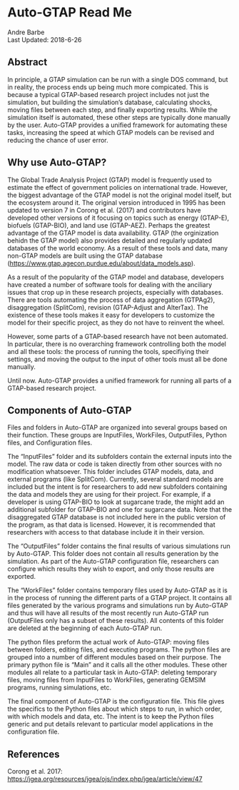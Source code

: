 # Auto-GTAP Read Me #
Andre Barbe  
Last Updated: 2018-6-26  

## Abstract ##
In principle, a GTAP simulation can be run with a single DOS command, 
but in reality, the process ends up being much more compicated.
This is because a typical GTAP-based research project includes not just the simulation, 
but building the simulation’s database, calculating shocks, moving files between each step, 
and finally exporting results.
While the simulation itself is automated, these other steps are typically done manually by the user.
Auto-GTAP provides a unified framework for automating these tasks, 
increasing the speed at which GTAP models can be revised and reducing the chance of user error.

## Why use Auto-GTAP? ##
The Global Trade Analysis Project (GTAP) model is frequently used to estimate the effect of government policies on international trade.
However, the biggest advantage of the GTAP model is not the original model itself, but the ecosystem around it. 
The original version introduced in 1995 has been updated to version 7 in Corong et al. (2017) 
and contributors have developed other versions of it focusing on topics such as 
energy (GTAP-E), biofuels (GTAP-BIO), and land use (GTAP-AEZ).
Perhaps the greatest advantage of the GTAP model is data availability.
GTAP (the orginization behidn the GTAP model) also provides detailed and regularly updated databases of the world economy.
As a result of these tools and data, many non-GTAP models are built using the GTAP database (https://www.gtap.agecon.purdue.edu/about/data_models.asp).

As a result of the popularity of the GTAP model and database,
developers have  created a number of software tools for dealing with the 
anciliary issues that crop up in these research projects, especially with databases.
There are tools automating the process of data aggregation (GTPAg2), disaggregation (SplitCom), 
revision (GTAP-Adjust and AlterTax). 
The existence of these tools makes it easy for developers to customize the model for their specific project, 
as they do not have to reinvent the wheel.

However, some parts of a GTAP-based research have not been automated. 
In particular, there is no overarching framework controlling both the model and all these tools: 
the process of running the tools, specifiying their settings, 
and moving the output to the input of other tools must all be done manually.

Until now. Auto-GTAP provides a unified framework for running all parts of a GTAP-based research project.

## Components of Auto-GTAP ##
Files and folders in Auto-GTAP are organized into several groups based on their function. 
These groups are InputFiles, WorkFiles, OutputFiles, Python files, and Configuration files.

The “InputFiles” folder and its subfolders contain the external inputs into the model. 
The raw data or code is taken directly from other sources with no modification whatsoever. 
This folder includes GTAP models, data, and external programs (like SplitCom). 
Currently, several standard models are included but the intent is for researchers to add new 
subfolders containing the data and models they are using for their project. 
For example, if a developer is using GTAP-BIO to look at sugarcane trade, the might add an additional 
subfolder for GTAP-BIO and one for sugarcane data. 
Note that the disaggregated GTAP database is not included here in the public version of the program, as that data is licensed. 
However, it is recommended that researchers with access to that database include it in their version.

The “OutputFiles” folder contains the final results of various simulations run by Auto-GTAP. 
This folder does not contain all results generation by the simulation. 
As part of the Auto-GTAP configuration file, researchers can configure which results they wish to export, 
and only those results are exported.

The “WorkFiles” folder contains temporary files used by Auto-GTAP as it is in the process of running the 
different parts of a GTAP project. 
It contains all files generated by the various programs and simulations run by Auto-GTAP and thus will 
have all results of the most recently run Auto-GTAP run (OutputFiles only has a subset of these results). 
All contents of this folder are deleted at the beginning of each Auto-GTAP run.

The python files preform the actual work of Auto-GTAP: moving files between folders, editing files, and executing programs. 
The python files are grouped into a number of different modules based on their purpose. The primary python file is “Main” 
and it calls all the other modules. 
These other modules all relate to a particular task in Auto-GTAP: 
deleting temporary files, moving files from InputFiles to WorkFiles, generating GEMSIM programs, running simulations, etc.

The final component of Auto-GTAP is the configuration file. 
This file gives the specifics to the Python files about which steps to run, in which order, with which models and data, etc. 
The intent is to keep the Python files generic and put details relevant to particular model applications in the configuration file.

## References ##
Corong et al. 2017: https://jgea.org/resources/jgea/ojs/index.php/jgea/article/view/47
